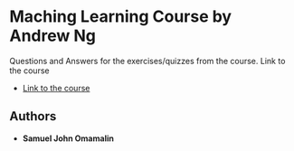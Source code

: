# Maching Learning Course by Andrew Ng
Questions and Answers for the exercises/quizzes from the course.
Link to the course
* [Link to the course](https://www.coursera.org/learn/machine-learning/home/welcome)

## Authors
* **Samuel John Omamalin**
